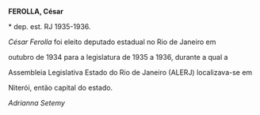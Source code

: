 **FEROLLA, César**



\* dep. est. RJ 1935-1936.



*César Ferolla* foi eleito deputado estadual no Rio de Janeiro em

outubro de 1934 para a legislatura de 1935 a 1936, durante a qual a

Assembleia Legislativa Estado do Rio de Janeiro (ALERJ) localizava-se em

Niterói, então capital do estado.



*Adrianna Setemy*



